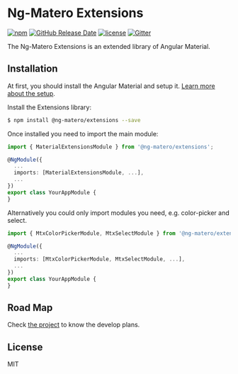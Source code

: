 # Ng-Matero Extensions

[![npm](https://img.shields.io/npm/v/@ng-matero/extensions.svg)](https://www.npmjs.com/package/@ng-matero/extensions)
[![GitHub Release Date](https://img.shields.io/github/release-date/ng-matero/extensions)](https://github.com/ng-matero/extensions/releases)
[![license](https://img.shields.io/github/license/mashape/apistatus.svg)](https://github.com/ng-matero/extensions/blob/dev/LICENSE)
[![Gitter](https://img.shields.io/gitter/room/ng-matero/extensions.svg)](https://gitter.im/matero-io/extensions)

The Ng-Matero Extensions is an extended library of Angular Material.

## Installation

At first, you should install the Angular Material and setup it. [Learn more about the setup](https://material.angular.io/guide/getting-started).

Install the Extensions library:

```bash
$ npm install @ng-matero/extensions --save
```

Once installed you need to import the main module:

```ts
import { MaterialExtensionsModule } from '@ng-matero/extensions';

@NgModule({
  ...
  imports: [MaterialExtensionsModule, ...],
  ...
})
export class YourAppModule {
}
```

Alternatively you could only import modules you need, e.g. color-picker and select.

```ts
import { MtxColorPickerModule, MtxSelectModule } from '@ng-matero/extensions';

@NgModule({
  ...
  imports: [MtxColorPickerModule, MtxSelectModule, ...],
  ...
})
export class YourAppModule {
}
```

## Road Map

Check [the project](https://github.com/ng-matero/extensions/projects/1) to know the develop plans.

## License

MIT
